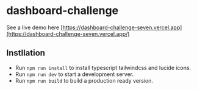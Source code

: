 # dashboard-challenge
See a live demo here [https://dashboard-challenge-seven.vercel.app](https://dashboard-challenge-seven.vercel.app/)
## Instllation
- Run `npm run install` to install typescript tailwindcss and lucide icons.
- Run `npm run dev` to start a development server.
- Run `npm run build` to build a production ready version.
